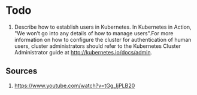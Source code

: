 # Todo

1. Describe how to establish users in Kubernetes. In Kubernetes in Action, "We won’t go into any details of how to manage users".For more information on how to configure the cluster for authentication of human users, cluster administrators should refer to the Kubernetes Cluster Administrator guide at http://kubernetes.io/docs/admin.



## Sources

1. https://www.youtube.com/watch?v=tGg_IjPLB20

